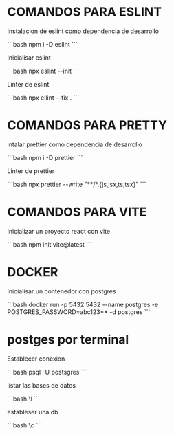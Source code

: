 # COMANDOS PARA ESLINT 
<p>Instalacion de eslint como dependencia de desarrollo</p>
```bash
    npm i -D eslint 
```
<p>Inicialisar eslint</p>
```bash
    npx eslint --init
```
<p>Linter de eslint</p>
```bash 
    npx ellint --fix .
```

# COMANDOS PARA PRETTY
<p>intalar prettier como dependencia de desarrollo</p>
```bash
    npm i -D prettier
```

<p>Linter de prettier</p>
```bash
    npx prettier --write "**/*.{js,jsx,ts,tsx}"
```

# COMANDOS PARA VITE
<p>Inicializar un proyecto react con vite</p>
```bash 
    npm init vite@latest
```

# DOCKER
<p>Inicialisar un contenedor con postgres</p>
```bash 
    docker run -p 5432:5432 --name postgres -e POSTGRES_PASSWORD=abc123** -d postgres
```

# postges por terminal
<p>Establecer conexion </p>
```bash 
    psql -U postsgres 
```
<p>listar las bases de datos</p>
```bash 
    \l
```
<p>estableser una db </p>
```bash 
    \c
```
